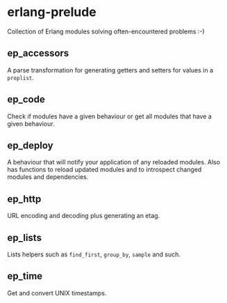# erlang-prelude

Collection of Erlang modules solving often-encountered problems :-)

## ep_accessors

A parse transformation for generating getters and setters for values in
a `proplist`.

## ep_code

Check if modules have a given behaviour or get all modules that have a given
behaviour.

## ep_deploy

A behaviour that will notify your application of any reloaded modules. Also has
functions to reload updated modules and to introspect changed modules and
dependencies.

## ep_http

URL encoding and decoding plus generating an etag.

## ep_lists

Lists helpers such as `find_first`, `group_by`, `sample` and such.

## ep_time

Get and convert UNIX timestamps.
